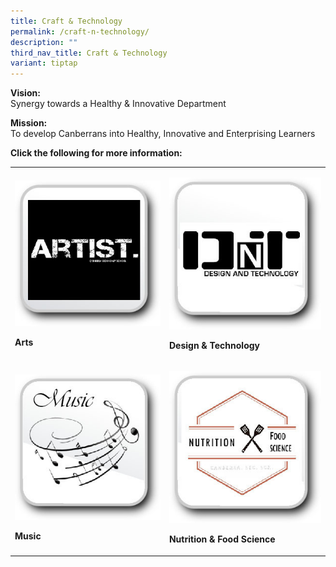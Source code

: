 ```yaml
---
title: Craft & Technology
permalink: /craft-n-technology/
description: ""
third_nav_title: Craft & Technology
variant: tiptap
---
```

<p><strong>Vision:</strong>
<br>Synergy towards a Healthy &amp; Innovative Department</p>
<p><strong>Mission:<br></strong>To develop Canberrans into Healthy, Innovative
and Enterprising Learners</p>
<p><strong>Click the following for more information:</strong>
</p>
<table style="minWidth: 50px">
<colgroup>
<col>
<col>
</colgroup>
<tbody>
<tr>
<td rowspan="1" colspan="1">
<p></p><a class="isomer-image-wrapper" href="https://canberrasec.moe.edu.sg/craft-n-technology/art/"><img style="width: 100%" height="auto" width="100%" alt="" src="/images/button-art.jpg"></a>
<p><strong>Arts</strong>
</p>
</td>
<td rowspan="1" colspan="1">
<p></p><a class="isomer-image-wrapper" href="https://canberrasec.moe.edu.sg/craft-n-technology/design-and-technology/"><img style="width: 100%" height="auto" width="100%" alt="" src="/images/button-dt.jpg"></a>
<p><strong>Design &amp; Technology</strong>
</p>
</td>
</tr>
<tr>
<td rowspan="1" colspan="1">
<p></p><a class="isomer-image-wrapper" href="https://canberrasec.moe.edu.sg/craft-n-technology/music/"><img style="width: 100%" height="auto" width="100%" alt="" src="/images/button-music.jpg"></a>
<p><strong>Music</strong>
</p>
</td>
<td rowspan="1" colspan="1">
<p></p><a class="isomer-image-wrapper" href="https://canberrasec.moe.edu.sg/craft-n-technology/nutrition-and-food-science/"><img style="width: 100%" height="auto" width="100%" alt="" src="/images/button-nfs.jpg"></a>
<p><strong>Nutrition &amp; Food Science</strong>
</p>
</td>
</tr>
</tbody>
</table>
<p></p>
<p></p>
<p></p>